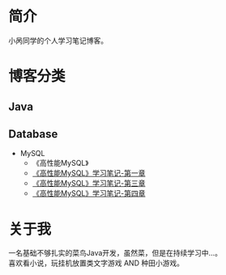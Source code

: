 # 简介
小呙同学的个人学习笔记博客。

# 博客分类
## Java


## Database
- MySQL
   - 《高性能MySQL》
    - [《高性能MySQL》学习笔记-第一章](https://github.com/ClassmateGuo/blog/issues/1)
    - [《高性能MySQL》学习笔记-第三章](https://github.com/ClassmateGuo/blog/issues/2)
    - [《高性能MySQL》学习笔记-第四章](https://github.com/ClassmateGuo/blog/issues/3)



# 关于我
一名基础不够扎实的菜鸟Java开发，虽然菜，但是在持续学习中...。<br>
喜欢看小说，玩挂机放置类文字游戏 AND 种田小游戏。
